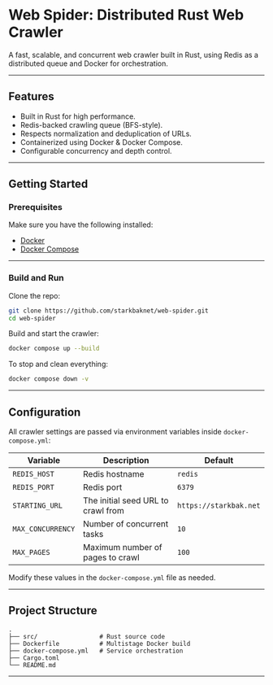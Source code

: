 # Web Spider: Distributed Rust Web Crawler

A fast, scalable, and concurrent web crawler built in Rust, using Redis as a distributed queue and Docker for orchestration.

---

## Features

- Built in Rust for high performance.
- Redis-backed crawling queue (BFS-style).
- Respects normalization and deduplication of URLs.
- Containerized using Docker & Docker Compose.
- Configurable concurrency and depth control.

---

## Getting Started

### Prerequisites

Make sure you have the following installed:

- [Docker](https://docs.docker.com/get-docker/)
- [Docker Compose](https://docs.docker.com/compose/)

---

### Build and Run

Clone the repo:

```bash
git clone https://github.com/starkbaknet/web-spider.git
cd web-spider
```

Build and start the crawler:

```bash
docker compose up --build
```

To stop and clean everything:

```bash
docker compose down -v
```

---

## Configuration

All crawler settings are passed via environment variables inside `docker-compose.yml`:

| Variable          | Description                        | Default                |
| ----------------- | ---------------------------------- | ---------------------- |
| `REDIS_HOST`      | Redis hostname                     | `redis`                |
| `REDIS_PORT`      | Redis port                         | `6379`                 |
| `STARTING_URL`    | The initial seed URL to crawl from | `https://starkbak.net` |
| `MAX_CONCURRENCY` | Number of concurrent tasks         | `10`                   |
| `MAX_PAGES`       | Maximum number of pages to crawl   | `100`                  |

Modify these values in the `docker-compose.yml` file as needed.

---

## Project Structure

```
.
├── src/                 # Rust source code
├── Dockerfile           # Multistage Docker build
├── docker-compose.yml   # Service orchestration
├── Cargo.toml
└── README.md
```

---
